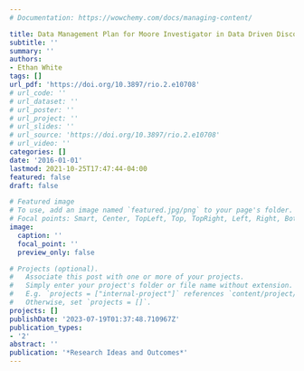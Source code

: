 ```yaml
---
# Documentation: https://wowchemy.com/docs/managing-content/

title: Data Management Plan for Moore Investigator in Data Driven Discovery Grant
subtitle: ''
summary: ''
authors:
- Ethan White
tags: []
url_pdf: 'https://doi.org/10.3897/rio.2.e10708'
# url_code: ''
# url_dataset: ''
# url_poster: ''
# url_project: ''
# url_slides: ''
# url_source: 'https://doi.org/10.3897/rio.2.e10708'
# url_video: ''
categories: []
date: '2016-01-01'
lastmod: 2021-10-25T17:47:44-04:00
featured: false
draft: false

# Featured image
# To use, add an image named `featured.jpg/png` to your page's folder.
# Focal points: Smart, Center, TopLeft, Top, TopRight, Left, Right, BottomLeft, Bottom, BottomRight.
image:
  caption: ''
  focal_point: ''
  preview_only: false

# Projects (optional).
#   Associate this post with one or more of your projects.
#   Simply enter your project's folder or file name without extension.
#   E.g. `projects = ["internal-project"]` references `content/project/deep-learning/index.md`.
#   Otherwise, set `projects = []`.
projects: []
publishDate: '2023-07-19T01:37:48.710967Z'
publication_types:
- '2'
abstract: ''
publication: '*Research Ideas and Outcomes*'
---
```

